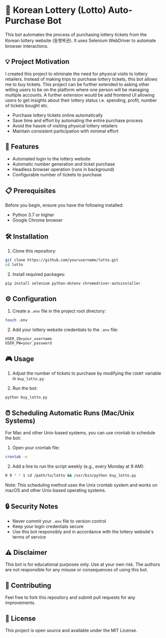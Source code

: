# 🎱 Korean Lottery (Lotto) Auto-Purchase Bot

This bot automates the process of purchasing lottery tickets from the Korean lottery website (동행복권). It uses Selenium WebDriver to automate browser interactions.

## 💡 Project Motivation
I created this project to eliminate the need for physical visits to lottery retailers. Instead of making trips to purchase lottery tickets, this bot allows me to buy tickets. This project can be further extended to asking other willing users to be on the platform where one person will be managing multiple accounts. A further extension would be add frontend UI allowing users to get insights about their lottery status i.e. spending, profit, number of tickets bought etc.

- Purchase lottery tickets online automatically
- Save time and effort by automating the entire purchase process
- Avoid the hassle of visiting physical lottery retailers
- Maintain consistent participation with minimal effort

## 🚀 Features

- Automated login to the lottery website
- Automatic number generation and ticket purchase
- Headless browser operation (runs in background)
- Configurable number of tickets to purchase

## 📋 Prerequisites

Before you begin, ensure you have the following installed:
- Python 3.7 or higher
- Google Chrome browser

## 🛠️ Installation

1. Clone this repository:
```bash
git clone https://github.com/yourusername/lotto.git
cd lotto
```

2. Install required packages:
```bash
pip install selenium python-dotenv chromedriver-autoinstaller
```

## ⚙️ Configuration

1. Create a `.env` file in the project root directory:
```bash
touch .env
```

2. Add your lottery website credentials to the `.env` file:
```
USER_ID=your_username
USER_PW=your_password
```

## 🎮 Usage

1. Adjust the number of tickets to purchase by modifying the `COUNT` variable in `buy_lotto.py`

2. Run the bot:
```bash
python buy_lotto.py
```

## ⏰ Scheduling Automatic Runs (Mac/Unix Systems)

For Mac and other Unix-based systems, you can use crontab to schedule the bot:

1. Open your crontab file:
```bash
crontab -e
```

2. Add a line to run the script weekly (e.g., every Monday at 9 AM):
```bash
0 9 * * 1 cd /path/to/lotto && /usr/bin/python buy_lotto.py
```

Note: This scheduling method uses the Unix crontab system and works on macOS and other Unix-based operating systems.

## 🔒 Security Notes

- Never commit your `.env` file to version control
- Keep your login credentials secure
- Use this bot responsibly and in accordance with the lottery website's terms of service

## ⚠️ Disclaimer

This bot is for educational purposes only. Use at your own risk. The authors are not responsible for any misuse or consequences of using this bot.

## 🤝 Contributing

Feel free to fork this repository and submit pull requests for any improvements.

## 📝 License

This project is open source and available under the MIT License.
